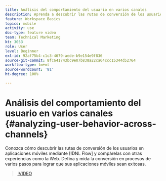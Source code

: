 ```yaml
---
title: Análisis del comportamiento del usuario en varios canales
description: Aprenda a descubrir las rutas de conversión de los usuarios en las aplicaciones móviles mediante Flujo y compárelas con otras experiencias como la Web. Defina y mida la conversión en procesos de varios pasos para lograr que sus aplicaciones móviles sean exitosas.
feature: Workspace Basics
topics: mobile
activity: use
doc-type: feature video
team: Technical Marketing
kt: 3053
role: User
level: Beginner
exl-id: 92af75b4-c1c3-4679-aede-b9e154e9f836
source-git-commit: 8fc641743bc9e07b838a22ca64ccc15344d52764
workflow-type: tm+mt
source-wordcount: '81'
ht-degree: 100%

---
```


# Análisis del comportamiento del usuario en varios canales {#analyzing-user-behavior-across-channels}

Conozca cómo descubrir las rutas de conversión de los usuarios en aplicaciones móviles mediante [!DNL Flow] y compárelas con otras experiencias como la Web. Defina y mida la conversión en procesos de varios pasos para lograr que sus aplicaciones móviles sean exitosas.

>[!VIDEO](https://video.tv.adobe.com/v/32717/?quality=12&learn=on&captions=spa)

